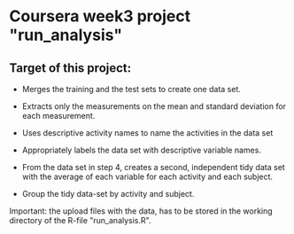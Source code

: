# Coursera week3 project "run_analysis"

## Target of this project: 
- Merges the training and the test sets to create one data set.
- Extracts only the measurements on the mean and standard deviation for each measurement. 
- Uses descriptive activity names to name the activities in the data set
- Appropriately labels the data set with descriptive variable names. 

- From the data set in step 4, creates a second, independent tidy data set with the average of each variable for each activity and each subject.
- Group the tidy data-set by activity and subject.

Important: the upload files with the data, has to be stored in the working directory of the R-file "run_analysis.R".


